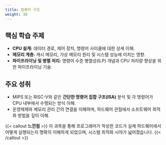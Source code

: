 ```yaml
---
title: 컴퓨터 구조
weight: 30
---
```


## 핵심 학습 주제

* **CPU 설계:** 데이터 경로, 제어 장치, 명령어 사이클에 대한 상세 이해.
* **메모리 계층:** 캐시 메모리, 가상 메모리 원리 및 시스템 성능에 미치는 영향.
* **파이프라이닝 및 병렬 처리:** 명령어 수준 병렬성(ILP) 개념과 CPU 처리량 향상을 위한 파이프라이닝 기술.

## 주요 성취

* MIPS 또는 RISC-V와 같은 **간단한 명령어 집합 구조(ISA)** 분석 및 각 명령어가 CPU 내부에서 수행되는 방식 이해.
* 운영체제와 메모리 관리 간의 연결을 이해하며, 하드웨어 관점에서 소프트웨어 최적화 방법을 깊이 이해.

{{< callout **느낀점** >}}
이 과목을 통해 프로그래머가 작성한 코드가 실제 하드웨어에서 어떻게 실행되는지 명확히 이해하게 되었으며, 시스템 최적화 시야가 넓어졌습니다.
{{< /callout >}}
